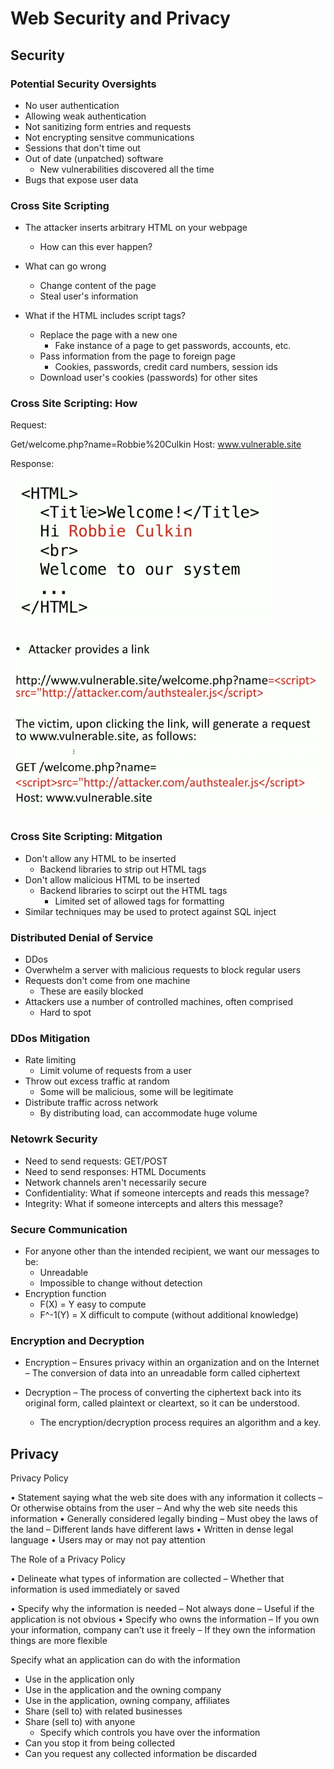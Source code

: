 # Web Security and Privacy

## Security

### Potential Security Oversights
- No user authentication
- Allowing weak authentication
- Not sanitizing form entries and requests
- Not encrypting sensitve communications
- Sessions that don't time out
- Out of date (unpatched) software
    - New vulnerabilities discovered all the time
- Bugs that expose user data

### Cross Site Scripting
- The attacker inserts arbitrary HTML on your webpage
    - How can this ever happen?
- What can go wrong
    - Change content of the page
    - Steal user's information

- What if the HTML includes script tags?
    - Replace the page with a new one
        - Fake instance of a page to get passwords, accounts, etc.
    - Pass information from the page to foreign page
        - Cookies, passwords, credit card numbers, session ids
    - Download user's cookies (passwords) for other sites

### Cross Site Scripting: How
Request:

Get/welcome.php?name=Robbie%20Culkin
Host: www.vulnerable.site

Response:

![Response for Cross Site Scripting](ResponseCrossSiteScripting.png)

![Response for Cross Site Scripting](ResponseCrossSiteScripting2.png)

### Cross Site Scripting: Mitgation 
- Don't allow any HTML to be inserted
    - Backend libraries to strip out HTML tags
- Don't allow malicious HTML to be inserted
    -  Backend libraries to scirpt out the HTML tags
        - Limited set of allowed tags for formatting
- Similar techniques  may be used to protect against SQL inject

### Distributed Denial of Service
- DDos
- Overwhelm a server with malicious requests to block regular users
- Requests don't come from one machine
    - These are easily blocked
- Attackers use a number of controlled machines, often comprised
    - Hard to spot

### DDos Mitigation
- Rate limiting
    - Limit volume of requests from a user
- Throw out excess traffic at random
    - Some will be malicious, some will be legitimate
- Distribute traffic across network
    - By distributing load, can accommodate huge volume

### Netowrk Security
- Need to send requests: GET/POST
- Need to send responses: HTML Documents
- Network channels aren't necessarily secure
- Confidentiality: What if someone intercepts and reads this message?
- Integrity: What if someone intercepts and alters this message?

### Secure Communication
- For anyone other than the intended recipient,  we want our messages to be:
    - Unreadable
    - Impossible to change without detection
- Encryption function
    - F(X) = Y easy to compute
    - F^-1(Y) = X difficult to compute (without additional knowledge)

### Encryption and Decryption

- Encryption
    – Ensures privacy within an organization and on the Internet
    – The conversion of data into an unreadable form called ciphertext

- Decryption
    – The process of converting the ciphertext back into its original form, called plaintext or cleartext, so it can be understood.
    - The encryption/decryption process requires an algorithm and a key.

## Privacy 
Privacy Policy

• Statement saying what the web site does with
any information it collects
– Or otherwise obtains from the user
– And why the web site needs this information
• Generally considered legally binding
– Must obey the laws of the land
– Different lands have different laws
• Written in dense legal language
• Users may or may not pay attention

The Role of a Privacy Policy

• Delineate what types of information are collected
– Whether that information is used immediately or
saved

• Specify why the information is needed
– Not always done
– Useful if the application is not obvious
• Specify who owns the information
– If you own your information, company can’t use it
freely
– If they own the information things are more flexible

Specify what an application can do with the
information
- Use in the application only
- Use in the application and the owning company
- Use in the application, owning company, affiliates
- Share (sell to) with related businesses
- Share (sell to) with anyone
    - Specify which controls you have over the information
- Can you stop it from being collected
- Can you request any collected information be discarded